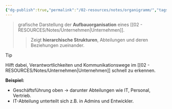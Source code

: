 ```yaml
---
{"dg-publish":true,"permalink":"/02-resources/notes/organigramm/","tags":["GFN/prüfungsrelevant/AP1/vorbereitung"],"noteIcon":"","updated":"2025-08-26T16:35:06.000+02:00"}
---
```


>grafische Darstellung der **Aufbauorganisation** eines [[02 - RESOURCES/Notes/Unternehmen\|Unternehmen]]. 
>>Zeigt **hierarchische Strukturen**, Abteilungen und deren Beziehungen zueinander.


> [!tip]  
> Hilft dabei, Verantwortlichkeiten und Kommunikationswege im [[02 - RESOURCES/Notes/Unternehmen\|Unternehmen]] schnell zu erkennen.

**Beispiel:**

- Geschäftsführung oben → darunter Abteilungen wie IT, Personal, Vertrieb.
- IT-Abteilung unterteilt sich z.B. in Admins und Entwickler.